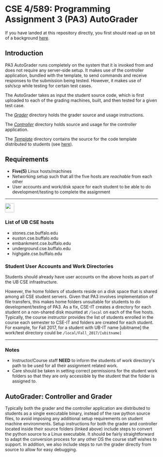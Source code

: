 # CSE 4/589: Programming Assignment 3 (PA3) AutoGrader
If you have landed at this repository directly, you first should read up on bit of a background [here](https://cse4589.github.io/).

## Introduction
PA3 AutoGrader runs completely on the system that it is invoked from and does not require any server-side setup. It makes use of the controller application, bundled with the template, to send commands and receive responses to the submission being tested. However, it makes use of ssh/scp while testing for certain test cases.

The AutoGrader takes as input the student source code, which is first uploaded to each of the grading machines, built, and then tested for a given test case.

The [_Grader_](/Grader) directory holds the grader source and usage instructions.

The [_Controller_](/Controller) directory holds source and usage for the controller application.

The [_Template_](/Template) directory contains the source for the code template distributed to students (see [here](https://docs.google.com/document/d/1o6epHif2H0--Qhq9uo1dp0tXel5CiSYoYsuFa-s92YU/pub)).

## Requirements
* **Five(5)** Linux hosts/machines
* Networking setup such that all the five hosts are _reachable_ from each other
* User accounts and work/disk space for each student to be able to do development/testing to complete the assignment

***
<img src="http://cse4589.github.io/assets/site/images/UB_BLU_RGB.png" width=30></img>
### List of UB CSE hosts
* stones.cse.buffalo.edu
* euston.cse.buffalo.edu
* embankment.cse.buffalo.edu
* underground.cse.buffalo.edu
* highgate.cse.buffalo.edu

### Student User Accounts and Work Directories
Students should already have user accounts on the above hosts as part of the UB CSE infrastructure.

However, the home folders of students reside on a disk space that is shared among all CSE student servers. Given that PA3 involves implementation of file transfers, this makes home folders unsuitable for students to do development/testing of PA3. As a fix, CSE-IT creates a directory for each student on a non-shared disk mounted at ```/local``` on each of the five hosts.
Typically, the course instructor provides the list of students enrolled in the course each semester to CSE-IT and folders are created for each student. For example, for Fall 2017, for a student with UB-IT name [ubitname] the work/test directory could be
```/local/Fall_2017/[ubitname]```
***

### Notes
* Instructor/Course staff **NEED** to inform the students of work directory's path to be used for all their assignment related work.
* Care should be taken in setting correct permissions for the student work folders so that they are only accessible by the student that the folder is assigned to.

## AutoGrader: Controller and Grader
Typically both the grader and the controller application are distributed to students as a single executable binary, instead of the raw python source files, to avoid imposing any additional setup requirements on student machine environments. Setup instructions for both the grader and controller located inside their source folders (linked above) include steps to convert the python source to a Linux executable. It should be fairly straightforward to adapt the conversion process for any other OS the course staff wishes to support. In addition, we also include steps to run the grader directly from source to allow for easy debugging.
